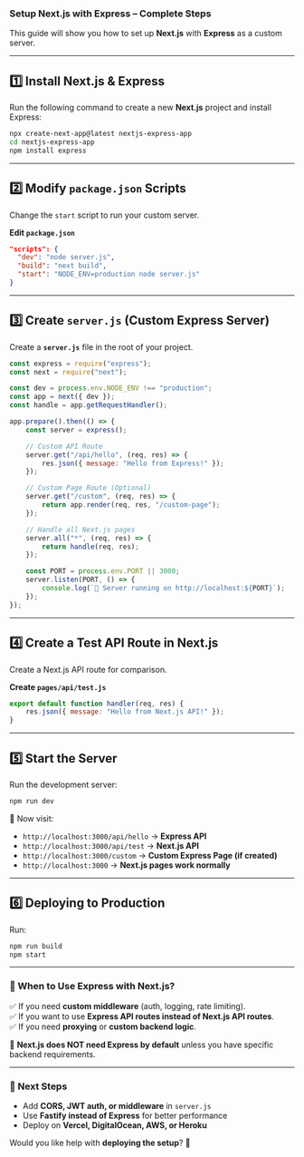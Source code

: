 ### **Setup Next.js with Express – Complete Steps**

This guide will show you how to set up **Next.js** with **Express** as a custom server.

---

## **1️⃣ Install Next.js & Express**

Run the following command to create a new **Next.js** project and install Express:

```sh
npx create-next-app@latest nextjs-express-app
cd nextjs-express-app
npm install express
```

---

## **2️⃣ Modify `package.json` Scripts**

Change the `start` script to run your custom server.

**Edit `package.json`**

```json
"scripts": {
  "dev": "node server.js",
  "build": "next build",
  "start": "NODE_ENV=production node server.js"
}
```

---

## **3️⃣ Create `server.js` (Custom Express Server)**

Create a **`server.js`** file in the root of your project.

```javascript
const express = require("express");
const next = require("next");

const dev = process.env.NODE_ENV !== "production";
const app = next({ dev });
const handle = app.getRequestHandler();

app.prepare().then(() => {
    const server = express();

    // Custom API Route
    server.get("/api/hello", (req, res) => {
        res.json({ message: "Hello from Express!" });
    });

    // Custom Page Route (Optional)
    server.get("/custom", (req, res) => {
        return app.render(req, res, "/custom-page");
    });

    // Handle all Next.js pages
    server.all("*", (req, res) => {
        return handle(req, res);
    });

    const PORT = process.env.PORT || 3000;
    server.listen(PORT, () => {
        console.log(`🚀 Server running on http://localhost:${PORT}`);
    });
});
```

---

## **4️⃣ Create a Test API Route in Next.js**

Create a Next.js API route for comparison.

**Create `pages/api/test.js`**

```javascript
export default function handler(req, res) {
    res.json({ message: "Hello from Next.js API!" });
}
```

---

## **5️⃣ Start the Server**

Run the development server:

```sh
npm run dev
```

🚀 Now visit:

-   `http://localhost:3000/api/hello` → **Express API**
-   `http://localhost:3000/api/test` → **Next.js API**
-   `http://localhost:3000/custom` → **Custom Express Page (if created)**
-   `http://localhost:3000` → **Next.js pages work normally**

---

## **6️⃣ Deploying to Production**

Run:

```sh
npm run build
npm start
```

---

### **🔹 When to Use Express with Next.js?**

✅ If you need **custom middleware** (auth, logging, rate limiting).  
✅ If you want to use **Express API routes instead of Next.js API routes**.  
✅ If you need **proxying** or **custom backend logic**.

📌 **Next.js does NOT need Express by default** unless you have specific backend requirements.

---

### **🎯 Next Steps**

-   Add **CORS, JWT auth, or middleware** in `server.js`
-   Use **Fastify instead of Express** for better performance
-   Deploy on **Vercel, DigitalOcean, AWS, or Heroku**

Would you like help with **deploying the setup**? 🚀
